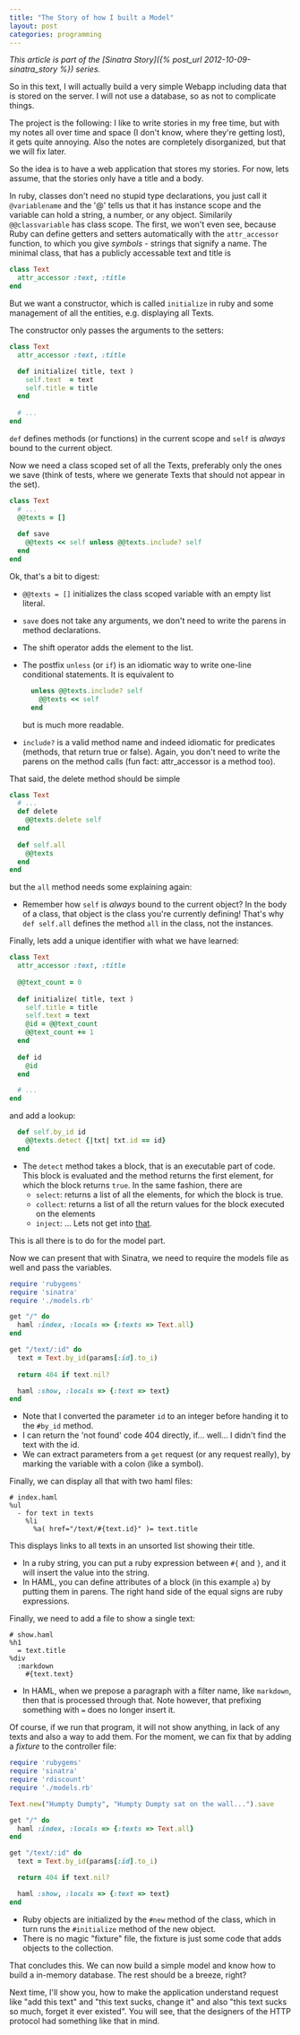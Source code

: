 ```yaml
---
title: "The Story of how I built a Model"
layout: post
categories: programming
---
```


*This article is part of the [Sinatra Story]({% post_url 2012-10-09-sinatra_story %}) series.*

So in this text, I will actually build a very simple Webapp including data
that is stored on the server. I will not use a database, so as not to
complicate things. 

The project is the following: I like to write stories in my free time, but
with my notes all over time and space (I don't know, where they're
getting lost), it gets quite annoying. Also the notes are completely
disorganized, but that we will fix later.

So the idea is to have a web application that stores my stories. For now, lets
assume, that the stories only have a title and a body.

In ruby, classes don't need no stupid type declarations, you just call it
`@variablename` and the '@' tells us that it has instance scope and the
variable can hold a string, a number, or any object. Similarily
`@@classvariable` has class scope. The first, we won't even see, because Ruby
can define getters and setters automatically with the `attr_accessor`
function, to which you give _symbols_ - strings that signify a name. The
minimal class, that has a publicly accessable text and title is

```ruby
class Text
  attr_accessor :text, :title
end
```

But we want a constructor, which is called `initialize` in ruby and some
management of all the entities, e.g. displaying all Texts.

The constructor only passes the arguments to the setters:

```ruby
class Text
  attr_accessor :text, :title

  def initialize( title, text )
    self.text  = text
    self.title = title
  end
  
  # ...
end
```

`def` defines methods (or functions) in the current scope and `self` is
*always* bound to the current object.

Now we need a class scoped set of all the Texts, preferably only the ones we
save (think of tests, where we generate Texts that should not appear in the
set).

```ruby
class Text
  # ...
  @@texts = []
  
  def save
    @@texts << self unless @@texts.include? self
  end
end
```

Ok, that's a bit to digest:

* `@@texts = []` initializes the class scoped variable with an empty list
  literal.
* `save` does not take any arguments, we don't need to write the parens in
  method declarations.
* The shift operator adds the element to the list.
* The postfix `unless` (or `if`) is an idiomatic way to write one-line
  conditional statements. It is equivalent to 

  ```ruby
    unless @@texts.include? self
      @@texts << self
    end
  ```

  but is much more readable.
* `include?` is a valid method name and indeed idiomatic for predicates
  (methods, that return true or false). Again, you don't need to write the
  parens on the method calls (fun fact: attr_accessor is a method too).

That said, the delete method should be simple

```ruby
class Text
  # ...
  def delete
    @@texts.delete self
  end
  
  def self.all
    @@texts
  end
end
```

but the `all` method needs some explaining again:

* Remember how `self` is *always* bound to the current object? In the body of
  a class, that object is the class you're currently defining! That's why
  `def self.all` defines the method `all` in the class, not the instances.

Finally, lets add a unique identifier with what we have learned:

```ruby
class Text
  attr_accessor :text, :title
  
  @@text_count = 0
  
  def initialize( title, text )
    self.title = title
    self.text = text
    @id = @@text_count
    @@text_count += 1
  end
  
  def id
    @id
  end

  # ...
end
```

and add a lookup:

```ruby
  def self.by_id id
    @@texts.detect {|txt| txt.id == id}
  end
```

* The `detect` method takes a block, that is an executable part of code. This
  block is evaluated and the method returns the first element, for which the
  block returns `true`. In the same fashion, there are
  - `select`: returns a list of all the elements, for which the block is true.
  - `collect`: returns a list of all the return values for the block executed
    on the elements
  - `inject`: ... Lets not get into [that][fold].

[fold]: <http://en.wikipedia.org/wiki/Fold_(higher-order_function)>

This is all there is to do for the model part.

Now we can present that with Sinatra, we need to require the models file as
well and pass the variables.

```ruby
require 'rubygems'
require 'sinatra'
require './models.rb'

get "/" do
  haml :index, :locals => {:texts => Text.all}
end

get "/text/:id" do
  text = Text.by_id(params[:id].to_i)
  
  return 404 if text.nil?

  haml :show, :locals => {:text => text}
end
```

* Note that I converted the parameter `id` to an integer before handing it to
  the ```#by_id``` method.
* I can return the 'not found' code 404 directly, if... well... I didn't find
  the text with the id.
* We can extract parameters from a `get` request (or any request really), by
  marking the variable with a colon (like a symbol).

Finally, we can display all that with two haml files:

```haml 
# index.haml
%ul
  - for text in texts
    %li
      %a( href="/text/#{text.id}" )= text.title
```

This displays links to all texts in an unsorted list showing their title.

* In a ruby string, you can put a ruby expression between `#{` and `}`, and it
  will insert the value into the string.
* In HAML, you can define attributes of a block (in this example `a`) by
  putting them in parens. The right hand side of the equal signs are ruby
  expressions.

Finally, we need to add a file to show a single text:

```haml 
# show.haml
%h1
  = text.title
%div
  :markdown
    #{text.text}
```

* In HAML, when we prepose a paragraph with a filter name, like `markdown`,
  then that is processed through that. Note however, that prefixing something
  with `=` does no longer insert it.

Of course, if we run that program, it will not show anything, in lack of any
texts and also a way to add them. For the moment, we can fix that by adding a
_fixture_ to the controller file:

```ruby
require 'rubygems'
require 'sinatra'
require 'rdiscount'
require './models.rb'

Text.new("Humpty Dumpty", "Humpty Dumpty sat on the wall...").save

get "/" do
  haml :index, :locals => {:texts => Text.all}
end

get "/text/:id" do
  text = Text.by_id(params[:id].to_i)

  return 404 if text.nil?

  haml :show, :locals => {:text => text}
end
```

* Ruby objects are initialized by the `#new` method of the class, which in
  turn runs the `#initialize` method of the new object.
* There is no magic "fixture" file, the fixture is just some code that adds
  objects to the collection.

That concludes this. We can now build a simple model and know how to build a
in-memory database. The rest should be a breeze, right?

Next time, I'll show you, how to make the application understand request like
"add this text" and "this text sucks, change it" and also "this text sucks so
much, forget it ever existed". You will see, that the designers of the HTTP
protocol had something like that in mind.
